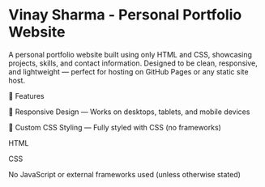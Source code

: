 # Vinay Sharma - Personal Portfolio Website


A personal portfolio website built using only HTML and CSS, showcasing projects, skills, and contact information. Designed to be clean, responsive, and lightweight — perfect for hosting on GitHub Pages or any static site host.

📁 Features

📱 Responsive Design — Works on desktops, tablets, and mobile devices

🎨 Custom CSS Styling — Fully styled with  CSS (no frameworks)



HTML

CSS

No JavaScript or external frameworks used (unless otherwise stated)

